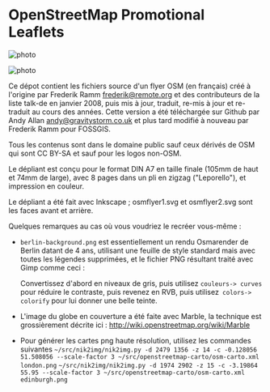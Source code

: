 # OpenStreetMap Promotional Leaflets

![photo](https://raw.github.com/gravitystorm/openstreetmap-promotional-leaflets/master/leaflets.jpg)

![photo](https://raw.github.com/gravitystorm/openstreetmap-promotional-leaflets/master/leaflets2.jpg)

Ce dépot contient les fichiers source d'un flyer OSM (en français)
créé à l'origine par Frederik Ramm <frederik@remote.org> et
des contributeurs de la liste talk-de en janvier 2008, puis
mis à jour, traduit, re-mis à jour et re-traduit au cours des 
années. Cette version a été téléchargée sur Github par Andy Allan <andy@gravitystorm.co.uk>
et plus tard modifié à nouveau par Frederik Ramm pour FOSSGIS.

Tous les contenus sont dans le domaine public sauf ceux dérivés de OSM
qui sont CC BY-SA et sauf pour les logos non-OSM.

Le dépliant est conçu pour le format DIN A7 en taille finale (105mm de haut et 74mm de large),
avec 8 pages dans un pli en zigzag ("Leporello"), et impression en couleur.

Le dépliant a été fait avec Inkscape ; osmflyer1.svg et osmflyer2.svg
sont les faces avant et arrière.

Quelques remarques au cas où vous voudriez le recréer vous-même :

* `berlin-background.png` est essentiellement un rendu Osmarender de Berlin datant de 4 ans,
utilisant une feuille de style standard mais avec toutes les légendes supprimées,
et le fichier PNG résultant traité avec Gimp comme ceci :

  Convertissez d'abord en niveaux de gris, puis utilisez `couleurs-> curves`
pour réduire le contraste, puis revenez en RVB, puis utilisez` colors-> colorify`
pour lui donner une belle teinte.

* L'image du globe en couverture a été faite avec Marble, la technique est grossièrement décrite ici : http://wiki.openstreetmap.org/wiki/Marble

* Pour générer les cartes png haute résolution, utilisez les commandes suivantes
`~/src/nik2img/nik2img.py -d 2479 1356 -z 14 -c -0.128056 51.508056 --scale-factor 3 ~/src/openstreetmap-carto/osm-carto.xml london.png`
`~/src/nik2img/nik2img.py -d 1974 2902 -z 15 -c -3.19864 55.95 --scale-factor 3 ~/src/openstreetmap-carto/osm-carto.xml edinburgh.png`
